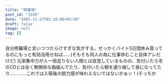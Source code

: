 ```yaml
---
title: "修羅場"
post_id: "3350"
date: "2005-11-27T03:18:00+09:00"
draft: false
image: null
tag: []
---
```



自分修羅場と言いつつだらけすぎな気がする。せっかくバイト5日間休み貰ってるのにもっと有効活用せねば……(そもそも同人の為に仕事休むこと自体アレだけど) 元来集中力が人一倍足りない人間とは自覚しているものの、気付いたら冬のCDとは全く無関係な曲組んでたり、気付いたら朝を通り越して昼になってたり…… ……これでは入稿後の脱力感が味わえないではないかぁッ！(そっちか
